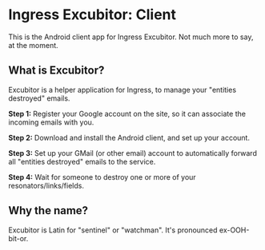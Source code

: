 # Ingress Excubitor: Client

This is the Android client app for Ingress Excubitor. Not much more to say, at the moment.

## What is Excubitor?

Excubitor is a helper application for Ingress, to manage your "entities destroyed" emails.

**Step 1:** Register your Google account on the site, so it can associate the incoming emails with you.

**Step 2:** Download and install the Android client, and set up your account.

**Step 3:** Set up your GMail (or other email) account to automatically forward all "entities destroyed" emails to the service.

**Step 4:** Wait for someone to destroy one or more of your resonators/links/fields.

## Why the name?

Excubitor is Latin for "sentinel" or "watchman". It's pronounced ex-OOH-bit-or.
